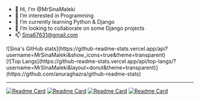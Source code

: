 - 👋 Hi, I’m @MrSinaMaleki
- 👀 I’m interested in Programming
- 🌱 I’m currently learning Python & Django
- 💞️ I’m looking to collaborate on some Django projects
- 📫 Sina67631@gmail.com


<p class="side-by-side">
      <div>![Sina's GitHub stats](https://github-readme-stats.vercel.app/api?username=MrSinaMaleki&show_icons=true&theme=transparent) </div>
      <div style="display:inline-block;vertical-align: middle;">
        [![Top Langs](https://github-readme-stats.vercel.app/api/top-langs/?username=MrSInaMaleki&layout=donut&theme=transparent)](https://github.com/anuraghazra/github-readme-stats) 
      </div>
</p>


---

[![Readme Card](https://github-readme-stats.vercel.app/api/pin/?username=MrSinaMaleki&repo=Pharmacy&theme=transparent)](https://github.com/MrSinaMaleki/Pharmacy)
[![Readme Card](https://github-readme-stats.vercel.app/api/pin/?username=MrSinaMaleki&repo=Online-coffee-shop&theme=transparent)](https://github.com/MrSinaMaleki/Online-coffee-shop)
[![Readme Card](https://github-readme-stats.vercel.app/api/pin/?username=MrSinaMaleki&repo=Music-Scraper-Django&theme=transparent)](https://github.com/MrSinaMaleki/Music-Scraper-Django)
[![Readme Card](https://github-readme-stats.vercel.app/api/pin/?username=MrSinaMaleki&repo=Torobche&theme=transparent)](https://github.com/MrSinaMaleki/Music-Scraper-Django)

